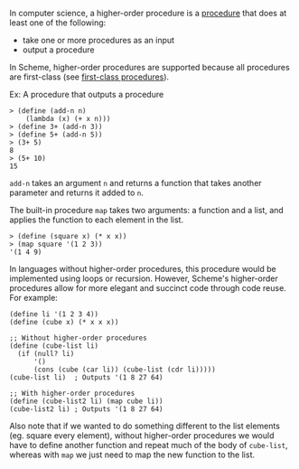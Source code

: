 In computer science, a higher-order procedure is a [procedure](wiki:procedure) that does at least one of the following:

- take one or more procedures as an input
- output a procedure

In Scheme, higher-order procedures are supported because all procedures are first-class (see [first-class procedures](wiki:first-class-procedure)).

Ex: A procedure that outputs a procedure

    > (define (add-n n)
        (lambda (x) (+ x n)))
    > (define 3+ (add-n 3))
    > (define 5+ (add-n 5))
    > (3+ 5)
    8
    > (5+ 10)
    15

`add-n` takes an argument `n` and returns a function that takes another parameter and returns it added to `n`.

The built-in procedure `map` takes two arguments: a function and a list, and applies the function to each element in the list.

    > (define (square x) (* x x))
    > (map square '(1 2 3))
    '(1 4 9)

In languages without higher-order procedures, this procedure would be implemented using loops or recursion. However, Scheme's higher-order procedures allow for more elegant and succinct code through code reuse. For example:

    (define li '(1 2 3 4))
    (define (cube x) (* x x x))

    ;; Without higher-order procedures
    (define (cube-list li)
      (if (null? li)
          '()
          (cons (cube (car li)) (cube-list (cdr li)))))
    (cube-list li)  ; Outputs '(1 8 27 64)

    ;; With higher-order procedures
    (define (cube-list2 li) (map cube li))
    (cube-list2 li) ; Outputs '(1 8 27 64)

Also note that if we wanted to do something different to the list elements (eg. square every element), without higher-order procedures we would have to define another function and repeat much of the body of `cube-list`, whereas with `map` we just need to map the new function to the list.
